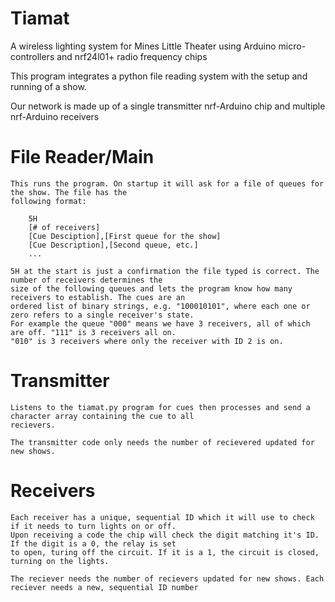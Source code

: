 # Tiamat
A wireless lighting system for Mines Little Theater using Arduino micro-controllers and nrf24l01+ radio frequency chips

This program integrates a python file reading system with the setup and running of a show.

Our network is made up of a single transmitter nrf-Arduino chip and multiple nrf-Arduino receivers

# File Reader/Main
    This runs the program. On startup it will ask for a file of queues for the show. The file has the
    following format:

        5H
        [# of receivers]
        [Cue Desciption],[First queue for the show]
        [Cue Description],[Second queue, etc.]
        ...

    5H at the start is just a confirmation the file typed is correct. The number of receivers determines the
    size of the following queues and lets the program know how many receivers to establish. The cues are an
    ordered list of binary strings, e.g. "100010101", where each one or zero refers to a single receiver's state.
    For example the queue "000" means we have 3 receivers, all of which are off. "111" is 3 receivers all on.
    "010" is 3 receivers where only the receiver with ID 2 is on.

# Transmitter
    Listens to the tiamat.py program for cues then processes and send a character array containing the cue to all
    recievers. 
    
    The transmitter code only needs the number of recievered updated for new shows.

# Receivers
    Each receiver has a unique, sequential ID which it will use to check if it needs to turn lights on or off.
    Upon receiving a code the chip will check the digit matching it's ID. If the digit is a 0, the relay is set
    to open, turing off the circuit. If it is a 1, the circuit is closed, turning on the lights.
    
    The reciever needs the number of recievers updated for new shows. Each reciever needs a new, sequential ID number

